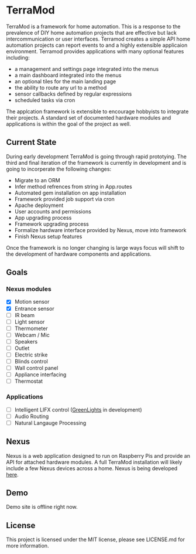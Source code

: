 TerraMod
========

TerraMod is a framework for home automation.  This is a response to the prevalence of DIY home automation projects that are effective but lack intercommunication or user interfaces.  Terramod creates a simple API home automation projects can report events to and a highly extensible applicaion environment.  Terramod provides applications with many optional features including:

  * a management and settings page integrated into the menus
  * a main dashboard integrated into the menus
  * an optional tiles for the main landing page
  * the ability to route any url to a method
  * sensor callbacks defined by regular expressions
  * scheduled tasks via cron

The applcation framework is extensible to encourage hobbyists to integrate their projects.  A standard set of documented hardware modules and applications is within the goal of the project as well.

Current State
-------------

During early development TerraMod is going through rapid prototying.  The third and final iteration of the framework is currently in development and is going to incorperate the following changes:

   * Migrate to an ORM
   * Infer method refrences from string in App.routes
   * Automated gem installation on app installation
   * Framework provided job support via cron
   * Apache deployment
   * User accounts and permissions
   * App upgrading process
   * Framework upgrading process
   * Formalize hardware interface provided by Nexus, move into framework
   * Finish Nexus setup features

Once the framework is no longer changing is large ways focus will shift to the development of hardware components and applications.

Goals
-----

### Nexus modules ###
  - [x] Motion sensor
  - [x] Entrance sensor
  - [ ] IR beam
  - [ ] Light sensor
  - [ ] Thermometer
  - [ ] Webcam / Mic
  - [ ] Speakers
  - [ ] Outlet
  - [ ] Electric strike
  - [ ] Blinds control
  - [ ] Wall control panel
  - [ ] Appliance interfacing
  - [ ] Thermostat

### Applications ###

  - [ ] Intelligent LIFX control ([GreenLights](https://github.com/Jkolber/greenlights) in development)
  - [ ] Audio Routing
  - [ ] Natural Langauge Processing

Nexus
-----

Nexus is a web application designed to run on Raspberry Pis and provide an API for attached hardware modules.  A full TerraMod installation will likely include a few Nexus devices across a home.  Nexus is being developed [here](https://github.com/hkparker/Nexus/).

Demo
----

Demo site is offline right now.

License
-------

This project is licensed under the MIT license, please see LICENSE.md for more information.
